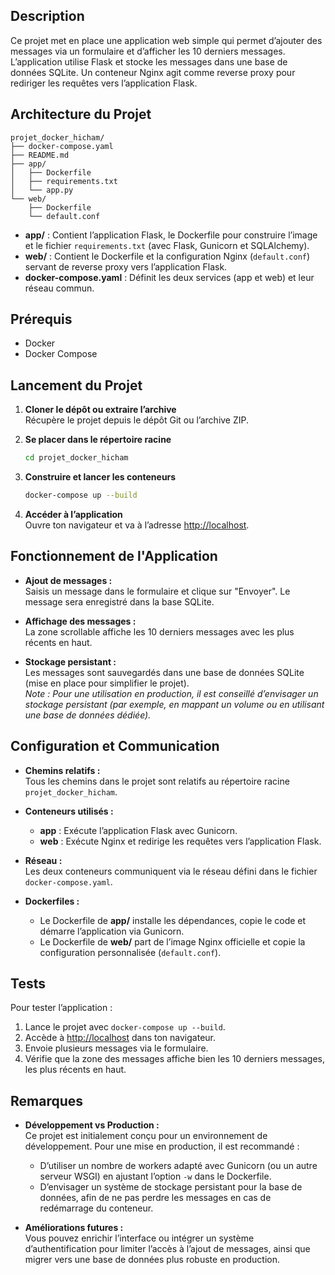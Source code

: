 ## Description

Ce projet met en place une application web simple qui permet d’ajouter des messages via un formulaire et d’afficher les 10 derniers messages. L’application utilise Flask et stocke les messages dans une base de données SQLite. Un conteneur Nginx agit comme reverse proxy pour rediriger les requêtes vers l’application Flask.

## Architecture du Projet

```
projet_docker_hicham/
├── docker-compose.yaml
├── README.md
├── app/
│   ├── Dockerfile
│   ├── requirements.txt
│   └── app.py
└── web/
    ├── Dockerfile
    └── default.conf
```

- **app/** : Contient l’application Flask, le Dockerfile pour construire l’image et le fichier `requirements.txt` (avec Flask, Gunicorn et SQLAlchemy).
- **web/** : Contient le Dockerfile et la configuration Nginx (`default.conf`) servant de reverse proxy vers l’application Flask.
- **docker-compose.yaml** : Définit les deux services (app et web) et leur réseau commun.

## Prérequis

- Docker
- Docker Compose

## Lancement du Projet

1. **Cloner le dépôt ou extraire l’archive**  
   Récupère le projet depuis le dépôt Git ou l’archive ZIP.

2. **Se placer dans le répertoire racine**

   ```bash
   cd projet_docker_hicham
   ```

3. **Construire et lancer les conteneurs**

   ```bash
   docker-compose up --build
   ```

4. **Accéder à l’application**  
   Ouvre ton navigateur et va à l’adresse [http://localhost](http://localhost).

## Fonctionnement de l'Application

- **Ajout de messages :**  
  Saisis un message dans le formulaire et clique sur "Envoyer". Le message sera enregistré dans la base SQLite.

- **Affichage des messages :**  
  La zone scrollable affiche les 10 derniers messages avec les plus récents en haut.

- **Stockage persistant :**  
  Les messages sont sauvegardés dans une base de données SQLite (mise en place pour simplifier le projet).  
  *Note : Pour une utilisation en production, il est conseillé d’envisager un stockage persistant (par exemple, en mappant un volume ou en utilisant une base de données dédiée).*

## Configuration et Communication

- **Chemins relatifs :**  
  Tous les chemins dans le projet sont relatifs au répertoire racine `projet_docker_hicham`.

- **Conteneurs utilisés :**  
  - **app** : Exécute l’application Flask avec Gunicorn.  
  - **web** : Exécute Nginx et redirige les requêtes vers l’application Flask.

- **Réseau :**  
  Les deux conteneurs communiquent via le réseau défini dans le fichier `docker-compose.yaml`.

- **Dockerfiles :**  
  - Le Dockerfile de **app/** installe les dépendances, copie le code et démarre l’application via Gunicorn.
  - Le Dockerfile de **web/** part de l’image Nginx officielle et copie la configuration personnalisée (`default.conf`).

## Tests

Pour tester l’application :

1. Lance le projet avec `docker-compose up --build`.
2. Accède à [http://localhost](http://localhost) dans ton navigateur.
3. Envoie plusieurs messages via le formulaire.
4. Vérifie que la zone des messages affiche bien les 10 derniers messages, les plus récents en haut.

## Remarques

- **Développement vs Production :**  
  Ce projet est initialement conçu pour un environnement de développement. Pour une mise en production, il est recommandé :
  - D’utiliser un nombre de workers adapté avec Gunicorn (ou un autre serveur WSGI) en ajustant l’option `-w` dans le Dockerfile.
  - D’envisager un système de stockage persistant pour la base de données, afin de ne pas perdre les messages en cas de redémarrage du conteneur.

- **Améliorations futures :**  
  Vous pouvez enrichir l’interface ou intégrer un système d’authentification pour limiter l’accès à l’ajout de messages, ainsi que migrer vers une base de données plus robuste en production.

